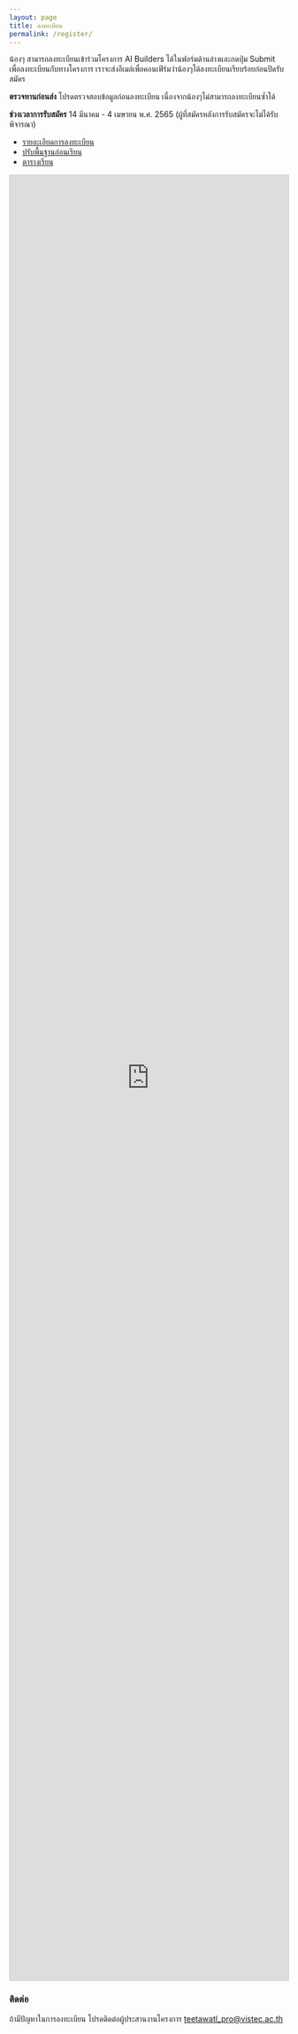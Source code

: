 ```yaml
---
layout: page
title: ลงทะเบียน
permalink: /register/
---
```


น้องๆ สามารถลงทะเบียนเข้าร่วมโครงการ AI Builders ได้ในฟอร์มด้านล่างและกดปุ่ม Submit เพื่อลงทะเบียนกับทางโครงการ
เราจะส่งอีเมล์เพื่อคอนเฟิร์มว่าน้องๆได้ลงทะเบียนเรียบร้อยก่อนปิดรับสมัคร

**ตรวจทานก่อนส่ง** โปรดตรวจสอบข้อมูลก่อนลงทะเบียน เนื่องจากน้องๆไม่สามารถลงทะเบียนซ้ำได้

**ช่วงเวลาการรับสมัคร** 14 มีนาคม - 4 เมษายน พ.ศ. 2565 (ผู้ที่สมัครหลังการรับสมัครจะไม่ได้รับพิจารณา)

- [รายละเอียดการลงทะเบียน](../registration-info/)
- [ปรับพื้นฐานก่อนเรียน](../before-class/)
- [ตารางเรียน](../syllabus/)

<script src="https://static.airtable.com/js/embed/embed_snippet_v1.js"></script>
<iframe
  class="airtable-embed airtable-dynamic-height"
  src="https://airtable.com/embed/shrUHambTkOgliPHz?backgroundColor=purple"
  frameborder="0" onmousewheel="" width="100%" height="3260" style="background: transparent; border: 1px solid #ccc;">
</iframe>

### ติดต่อ

ถ้ามีปัญหาในการลงทะเบียน โปรดติดต่อผู้ประสานงานโครงการ [teetawatl_pro@vistec.ac.th](mailto:teetawatl_pro@vistec.ac.th)

